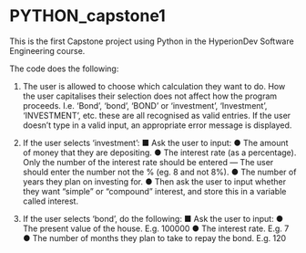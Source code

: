 # PYTHON_capstone1
This is the first Capstone project using Python in the HyperionDev Software Engineering course.

The code does the following:
1. The user is allowed to choose which calculation they want
  to do.
  How the user capitalises their selection does not affect how the
  program proceeds. I.e. ‘Bond’, ‘bond’, ‘BOND’ or ‘investment’,
  ‘Investment’, ‘INVESTMENT’, etc. these are all recognised as valid
  entries. If the user doesn’t type in a valid input, an appropriate
  error message is displayed.
  
2. If the user selects ‘investment’:
  ■ Ask the user to input:
  ● The amount of money that they are depositing.
  ● The interest rate (as a percentage). Only the number
    of the interest rate should be entered — The user
    should enter the number not the % (eg. 8 and not 8%).
  ● The number of years they plan on investing for.
  ● Then ask the user to input whether they want “simple”
    or “compound” interest, and store this in a variable
    called interest.
    
3. If the user selects ‘bond’, do the following:
  ■ Ask the user to input:
  ● The present value of the house. E.g. 100000
  ● The interest rate. E.g. 7
  ● The number of months they plan to take to repay the
    bond. E.g. 120
    
    



